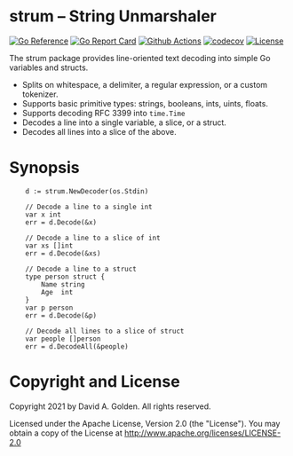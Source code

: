 # strum – String Unmarshaler

[![Go Reference](https://pkg.go.dev/badge/github.com/xdg-go/strum.svg)](https://pkg.go.dev/github.com/xdg-go/strum)
[![Go Report Card](https://goreportcard.com/badge/github.com/xdg-go/strum)](https://goreportcard.com/report/github.com/xdg-go/strum)
[![Github Actions](https://github.com/xdg-go/strum/actions/workflows/test.yml/badge.svg)](https://github.com/xdg-go/strum/actions/workflows/test.yml)
[![codecov](https://codecov.io/gh/xdg-go/strum/branch/master/graph/badge.svg)](https://codecov.io/gh/xdg-go/strum)
[![License](https://img.shields.io/badge/License-Apache%202.0-blue.svg)](https://opensource.org/licenses/Apache-2.0)

The strum package provides line-oriented text decoding into simple Go
variables and structs.

* Splits on whitespace, a delimiter, a regular expression, or a custom
  tokenizer.
* Supports basic primitive types: strings, booleans, ints, uints, floats.
* Supports decoding RFC 3399 into `time.Time`
* Decodes a line into a single variable, a slice, or a struct.
* Decodes all lines into a slice of the above.

# Synopsis

```golang
	d := strum.NewDecoder(os.Stdin)

	// Decode a line to a single int
	var x int
	err = d.Decode(&x)

	// Decode a line to a slice of int
	var xs []int
	err = d.Decode(&xs)

	// Decode a line to a struct
	type person struct {
		Name string
		Age  int
	}
	var p person
	err = d.Decode(&p)

	// Decode all lines to a slice of struct
	var people []person
	err = d.DecodeAll(&people)
```

# Copyright and License

Copyright 2021 by David A. Golden. All rights reserved.

Licensed under the Apache License, Version 2.0 (the "License").
You may obtain a copy of the License at http://www.apache.org/licenses/LICENSE-2.0
